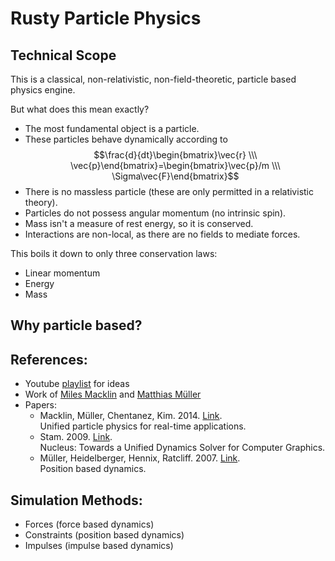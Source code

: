 # Rusty Particle Physics

## Technical Scope
This is a classical, non-relativistic, non-field-theoretic, particle based physics engine.

But what does this mean exactly?
- The most fundamental object is a particle.
- These particles behave dynamically according to $$\frac{d}{dt}\begin{bmatrix}\vec{r} \\\ \vec{p}\end{bmatrix}=\begin{bmatrix}\vec{p}/m \\\ \Sigma\vec{F}\end{bmatrix}$$
- There is no massless particle (these are only permitted in a relativistic theory).
- Particles do not possess angular momentum (no intrinsic spin).
- Mass isn't a measure of rest energy, so it is conserved.
- Interactions are non-local, as there are no fields to mediate forces.

This boils it down to only three conservation laws:
- Linear momentum
- Energy
- Mass

Why particle based?
- 

## References:
- Youtube [playlist](https://youtube.com/playlist?list=PLvypLlLlZuNhcdtPKfQ25cpmhBuWWDZzR) for ideas
- Work of [Miles Macklin](http://blog.mmacklin.com/) and [Matthias Müller](https://matthias-research.github.io/pages/)
- Papers:
    - Macklin, Müller, Chentanez, Kim. 2014. [Link](https://doi.org/10.1145/2601097.2601152).<br />Unified particle physics for real-time applications.
    - Stam. 2009. [Link](https://www.autodesk.com/research/publications/nucleus).<br />Nucleus: Towards a Unified Dynamics Solver for Computer Graphics.
    - Müller, Heidelberger, Hennix, Ratcliff. 2007. [Link](https://doi.org/10.1016/j.jvcir.2007.01.005).<br />Position based dynamics.

## Simulation Methods:
- Forces (force based dynamics)
- Constraints (position based dynamics)
- Impulses (impulse based dynamics)

